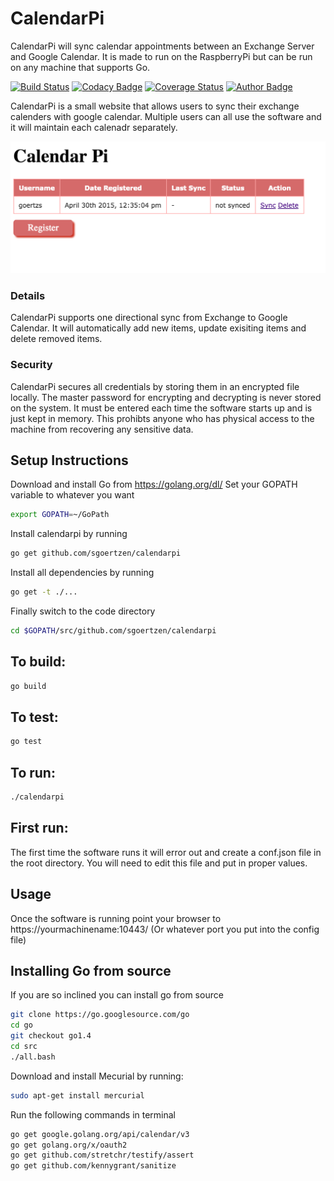 # CalendarPi
CalendarPi will sync calendar appointments between an Exchange Server and Google Calendar.  It is made to run on the RaspberryPi but can be run on any machine that supports Go.

[![Build Status](https://travis-ci.org/sgoertzen/calendarpi.svg?branch=master)](https://travis-ci.org/sgoertzen/calendarpi)
[![Codacy Badge](https://www.codacy.com/project/badge/f0dedbbcb471499eb47456cf954018d3)](https://www.codacy.com/app/sgoertzen/calendarpi)
[![Coverage Status](https://coveralls.io/repos/sgoertzen/calendarpi/badge.svg)](https://coveralls.io/r/sgoertzen/calendarpi)
[![Author Badge](https://img.shields.io/badge/awesome-totally-green.svg)](https://github.com/sgoertzen)

CalendarPi is a small website that allows users to sync their exchange calenders with google calendar.  Multiple users can all use the software and it will maintain each calenadr separately.  

![Screenshot](https://github.com/sgoertzen/calendarpi/blob/master/images/ScreenShot.png)

### Details
CalendarPi supports one directional sync from Exchange to Google Calendar.  It will automatically add new items, update exisiting items and delete removed items.

### Security
CalendarPi secures all credentials by storing them in an encrypted file locally.  The master password for encrypting and decrypting is never stored on the system.  It must be entered each time the software starts up and is just kept in memory.  This prohibts anyone who has physical access to the machine from recovering any sensitive data.

## Setup Instructions
Download and install Go from https://golang.org/dl/
Set your GOPATH variable to whatever you want
```sh
export GOPATH=~/GoPath
```
Install calendarpi by running
```sh
go get github.com/sgoertzen/calendarpi
```
Install all dependencies by running
```sh
go get -t ./...
```
Finally switch to the code directory
```sh
cd $GOPATH/src/github.com/sgoertzen/calendarpi
```

## To build:
```sh
go build
```

## To test:
```sh
go test
```

## To run:
```sh
./calendarpi
```

## First run:
The first time the software runs it will error out and create a conf.json file in the root directory.  You will need to edit this file and put in proper values.

## Usage
Once the software is running point your browser to https://yourmachinename:10443/ (Or whatever port you put into the config file)

## Installing Go from source
If you are so inclined you can install go from source
```sh
git clone https://go.googlesource.com/go
cd go
git checkout go1.4
cd src
./all.bash
```
Download and install Mecurial by running:
```sh
sudo apt-get install mercurial
```

Run the following commands in terminal
```sh
go get google.golang.org/api/calendar/v3
go get golang.org/x/oauth2
go get github.com/stretchr/testify/assert
go get github.com/kennygrant/sanitize
```
